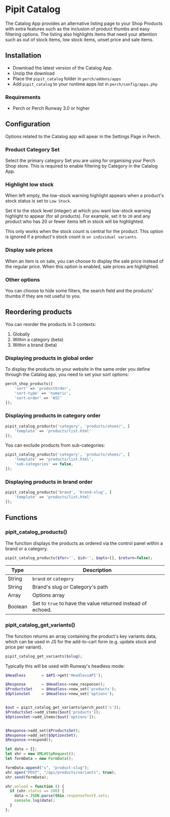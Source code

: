 # Pipit Catalog

The Catalog App provides an alternative listing page to your Shop Products with extra features such as the inclusion of product thumbs and easy filtering options. The listing also highlights items that need your attention such as out of stock items, low stock items, unset price and sale items.

## Installation

- Download the latest version of the Catalog App.
- Unzip the download
- Place the `pipit_catalog` folder in `perch/addons/apps`
- Add `pipit_catalog` to your runtime apps list in `perch/config/apps.php`

### Requirements

- Perch or Perch Runway 3.0 or higher

## Configuration

Options related to the Catalog app will apear in the Settings Page in Perch.

### Product Category Set

Select the primary category Set you are using for organising your Perch Shop store. This is required to enable filtering by Category in the Catalog App.

### Highlight low stock

When left empty, the low-stock warning highlight appears when a product's stock status is set to `Low Stock`.

Set it to the stock level (integer) at which you want low-stock warning highlight to appear (for all products). For example, set it to `20` and any product who has 20 or fewer items left in stock will be highlighted.

This only works when the stock count is central for the product. This option is ignored if a product's stock count is `on individual variants`.

### Display sale prices

When an item is on sale, you can choose to display the sale price instead of the regular price. When this option is enabled, sale prices are highlighted.

### Other options

You can choose to hide some filters, the search field and the products' thumbs if they are not useful to you.

## Reordering products

You can reorder the products in 3 contexts:

1. Globally
2. Within a category (beta)
3. Within a brand (beta)

### Displaying products in global order

To display the products on your website in the same order you define through the Catalog app, you need to set your sort options:

```php
perch_shop_products([
    'sort' => 'productOrder',
    'sort-type' => 'numeric',
    'sort-order' => 'ASC'
]);
```

### Displaying products in category order

```php
pipit_catalog_products('category', 'products/shoes/', [
    'template' => 'products/list.html'
]);
```

You can exclude products from sub-categories:

```php
pipit_catalog_products('category', 'products/shoes/', [
    'template' => 'products/list.html',
    'sub-categories' => false,
]);
```

### Displaying products in brand order

```php
pipit_catalog_products('brand', 'brand-slug', [
    'template' => 'products/list.html'
]);
```

## Functions

### pipit_catalog_products()

The function displays the products as ordered via the control panel within a brand or a category.

```php
pipit_catalog_products($for='', $id='', $opts=[], $return=false);
```

| Type    | Description                                                 |
| ------- | ----------------------------------------------------------- |
| String  | `brand` or `category`                                       |
| String  | Brand's slug or Category's path                             |
| Array   | Options array                                               |
| Boolean | Set to `true` to have the value returned instead of echoed. |

### pipit_catalog_get_variants()

The function returns an array containing the product's key variants data, which can be used in JS for the add-to-cart form (e.g. update stock and price per variant).

```php
pipit_catalog_get_variants($slug);
```

Typically this will be used with Runway's headless mode:

```php
$Headless       = $API->get('HeadlessAPI');

$Response       = $Headless->new_response();
$ProductsSet    = $Headless->new_set('products');
$OptionsSet     = $Headless->new_set('options');


$out = pipit_catalog_get_variants(perch_post('s'));
$ProductsSet->add_items($out['products']);
$OptionsSet->add_items($out['options']);


$Response->add_set($ProductsSet);
$Response->add_set($OptionsSet);
$Response->respond();
```

```js
let data = {};
let xhr = new XMLHttpRequest();
let formData = new FormData();

formData.append("s", "product-slug");
xhr.open("POST", "/api/products/variants", true);
xhr.send(formData);

xhr.onload = function () {
  if (xhr.status == 200) {
    data = JSON.parse(this.responseText).sets;
    console.log(data);
  }
};
```
